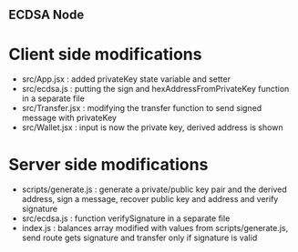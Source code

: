 ## ECDSA Node

# Client side modifications

- src/App.jsx : added privateKey state variable and setter
- src/ecdsa.js : putting the sign and hexAddressFromPrivateKey function in a separate file
- src/Transfer.jsx : modifying the transfer function to send signed message with privateKey
- src/Wallet.jsx : input is now the private key, derived address is shown

# Server side modifications

- scripts/generate.js : generate a private/public key pair and the derived address, sign a message, recover public key and address and verify signature
- src/ecdsa.js : function verifySignature in a separate file
- index.js : balances array modified with values from scripts/generate.js, send route gets signature and transfer only if signature is valid